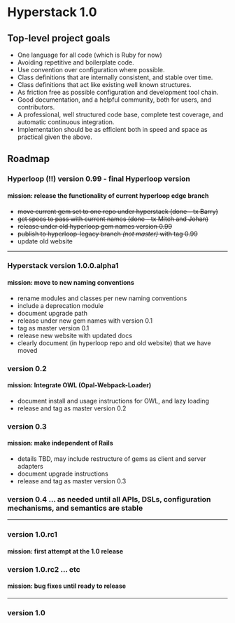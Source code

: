 # Hyperstack 1.0

## Top-level project goals

+ One language for all code (which is Ruby for now)
+ Avoiding repetitive and boilerplate code.
+ Use convention over configuration where possible.
+ Class definitions that are internally consistent, and stable over time.
+ Class definitions that act like existing well known structures.
+ As friction free as possible configuration and development tool chain.
+ Good documentation, and a helpful community, both for users, and contributors.
+ A professional, well structured code base, complete test coverage, and automatic continuous integration.
+ Implementation should be as efficient both in speed and space as practical given the above.

## Roadmap

### Hyperloop (!!) version 0.99 - final Hyperloop version

#### mission:  release the functionality of current hyperloop edge branch

+ ~~move current gem set to one repo under hyperstack (done - tx Barry)~~
+ ~~get specs to pass with current names (done - tx Mitch and Johan)~~
+ ~~release under old hyperloop gem names version 0.99~~
+ ~~publish to hyperloop-legacy branch *(not master)* with tag 0.99~~
+ update old website

------

### Hyperstack version 1.0.0.alpha1

#### mission: move to new naming conventions

+ rename modules and classes per new naming conventions
+ include a deprecation module
+ document upgrade path
+ release under new gem names with version 0.1
+ tag as master version  0.1
+ release new website with updated docs
+ clearly document (in hyperloop repo and old website) that we have moved

### version 0.2

#### mission:  Integrate OWL (Opal-Webpack-Loader)

+ document install and usage instructions for OWL, and lazy loading
+ release and tag as master version 0.2

### version 0.3

#### mission: make independent of Rails

+ details TBD, may include restructure of gems as client and server adapters
+ document upgrade instructions
+ release and tag as master version 0.3

### version 0.4 ... as needed until all APIs, DSLs, configuration mechanisms, and semantics are stable

------

### version 1.0.rc1

#### mission: first attempt at the 1.0 release

### version 1.0.rc2 … etc

#### mission: bug fixes until ready to release

------

### version 1.0
